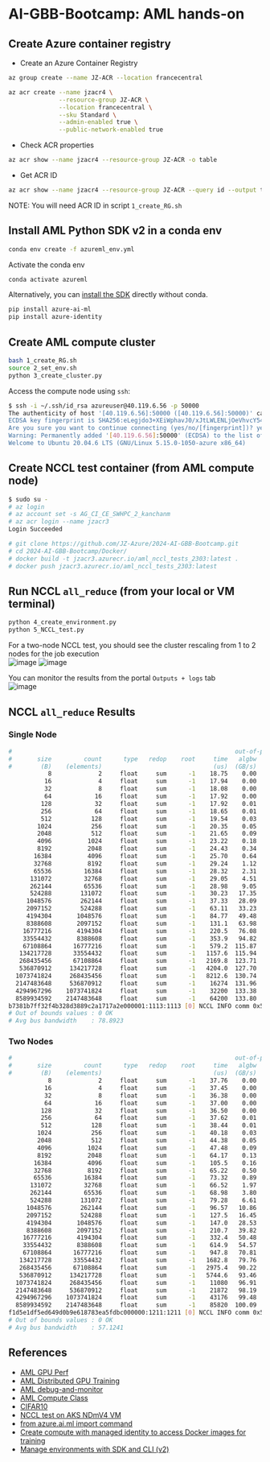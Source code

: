 # AI-GBB-Bootcamp: AML hands-on

## Create Azure container registry
- Create an Azure Container Registry
```bash
az group create --name JZ-ACR --location francecentral
```
```bash
az acr create --name jzacr4 \
              --resource-group JZ-ACR \
              --location francecentral \
              --sku Standard \
              --admin-enabled true \
              --public-network-enabled true
```
- Check ACR properties
```bash
az acr show --name jzacr4 --resource-group JZ-ACR -o table
```
- Get ACR ID
```bash
az acr show --name jzacr4 --resource-group JZ-ACR --query id --output tsv
```
NOTE: You will need ACR ID in script `1_create_RG.sh`

## Install AML Python SDK v2 in a conda env
```bash
conda env create -f azureml_env.yml
```
Activate the conda env
```bash
conda activate azureml
```

Alternatively, you can [install the SDK](https://learn.microsoft.com/en-us/python/api/overview/azure/ai-ml-readme?view=azure-python) directly without conda. 
```bash
pip install azure-ai-ml
pip install azure-identity
```

## Create AML compute cluster
```bash
bash 1_create_RG.sh
source 2_set_env.sh
python 3_create_cluster.py
```
Access the compute node using `ssh`:
```bash
$ ssh -i ~/.ssh/id_rsa azureuser@40.119.6.56 -p 50000
The authenticity of host '[40.119.6.56]:50000 ([40.119.6.56]:50000)' can't be established.
ECDSA key fingerprint is SHA256:eLegjdo3+XEiWphavJ0/xJtLWLENLjOeVhvcY54LpZ8.
Are you sure you want to continue connecting (yes/no/[fingerprint])? yes
Warning: Permanently added '[40.119.6.56]:50000' (ECDSA) to the list of known hosts.
Welcome to Ubuntu 20.04.6 LTS (GNU/Linux 5.15.0-1050-azure x86_64)
```

## Create NCCL test container (from AML compute node)
```bash
$ sudo su -
# az login
# az account set -s AG_CI_CE_SWHPC_2_kanchanm
# az acr login --name jzacr3
Login Succeeded
```
```bash
# git clone https://github.com/JZ-Azure/2024-AI-GBB-Bootcamp.git
# cd 2024-AI-GBB-Bootcamp/Docker/
# docker build -t jzacr3.azurecr.io/aml_nccl_tests_2303:latest .
# docker push jzacr3.azurecr.io/aml_nccl_tests_2303:latest
```

## Run NCCL `all_reduce` (from your local or VM terminal)
```bash
python 4_create_environment.py
python 5_NCCL_test.py
```
For a two-node NCCL test, you should see the cluster rescaling from 1 to 2 nodes for the job execution  
![image](https://github.com/JZ-Azure/2024-AI-GBB-Bootcamp/assets/6353250/6b344a1f-0c3e-498d-bbdd-9b78cc3c06a6)
![image](https://github.com/JZ-Azure/2024-AI-GBB-Bootcamp/assets/6353250/2b1262db-2bf0-4a3e-9523-729415d0f3c2)

You can monitor the results from the portal `Outputs + logs` tab  
![image](https://github.com/JZ-Azure/2024-AI-GBB-Bootcamp/assets/6353250/03280875-6e08-4988-baee-ff3d87914eec)


## NCCL `all_reduce` Results
### Single Node
```bash
#                                                              out-of-place                       in-place          
#       size         count      type   redop    root     time   algbw   busbw #wrong     time   algbw   busbw #wrong
#        (B)    (elements)                               (us)  (GB/s)  (GB/s)            (us)  (GB/s)  (GB/s)       
           8             2     float     sum      -1    18.75    0.00    0.00      0    17.60    0.00    0.00      0
          16             4     float     sum      -1    17.94    0.00    0.00      0    18.11    0.00    0.00      0
          32             8     float     sum      -1    18.08    0.00    0.00      0    18.05    0.00    0.00      0
          64            16     float     sum      -1    17.92    0.00    0.01      0    17.58    0.00    0.01      0
         128            32     float     sum      -1    17.92    0.01    0.01      0    17.73    0.01    0.01      0
         256            64     float     sum      -1    18.65    0.01    0.02      0    18.38    0.01    0.02      0
         512           128     float     sum      -1    19.54    0.03    0.05      0    19.58    0.03    0.05      0
        1024           256     float     sum      -1    20.35    0.05    0.09      0    19.93    0.05    0.09      0
        2048           512     float     sum      -1    21.65    0.09    0.17      0    21.48    0.10    0.17      0
        4096          1024     float     sum      -1    23.22    0.18    0.31      0    21.70    0.19    0.33      0
        8192          2048     float     sum      -1    24.43    0.34    0.59      0    23.29    0.35    0.62      0
       16384          4096     float     sum      -1    25.70    0.64    1.12      0    23.65    0.69    1.21      0
       32768          8192     float     sum      -1    29.24    1.12    1.96      0    27.09    1.21    2.12      0
       65536         16384     float     sum      -1    28.32    2.31    4.05      0    27.24    2.41    4.21      0
      131072         32768     float     sum      -1    29.05    4.51    7.90      0    27.62    4.75    8.31      0
      262144         65536     float     sum      -1    28.98    9.05   15.83      0    27.66    9.48   16.58      0
      524288        131072     float     sum      -1    30.23   17.35   30.36      0    28.93   18.12   31.72      0
     1048576        262144     float     sum      -1    37.33   28.09   49.15      0    37.47   27.98   48.97      0
     2097152        524288     float     sum      -1    63.11   33.23   58.16      0    62.69   33.45   58.54      0
     4194304       1048576     float     sum      -1    84.77   49.48   86.59      0    83.70   50.11   87.69      0
     8388608       2097152     float     sum      -1    131.1   63.98  111.97      0    127.6   65.74  115.05      0
    16777216       4194304     float     sum      -1    220.5   76.08  133.14      0    218.5   76.77  134.35      0
    33554432       8388608     float     sum      -1    353.9   94.82  165.94      0    351.9   95.35  166.85      0
    67108864      16777216     float     sum      -1    579.2  115.87  202.78      0    577.7  116.16  203.28      0
   134217728      33554432     float     sum      -1   1157.6  115.94  202.90      0   1157.1  115.99  202.98      0
   268435456      67108864     float     sum      -1   2169.8  123.71  216.50      0   2166.1  123.93  216.87      0
   536870912     134217728     float     sum      -1   4204.0  127.70  223.48      0   4202.7  127.74  223.55      0
  1073741824     268435456     float     sum      -1   8212.6  130.74  228.80      0   8206.4  130.84  228.97      0
  2147483648     536870912     float     sum      -1    16274  131.96  230.93      0    16274  131.96  230.93      0
  4294967296    1073741824     float     sum      -1    32200  133.38  233.42      0    32207  133.35  233.37      0
  8589934592    2147483648     float     sum      -1    64200  133.80  234.15      0    64208  133.78  234.12      0
b7381b7ff32f4b328d3889c2a1717a2e000001:1113:1113 [0] NCCL INFO comm 0x55de2ecc0590 rank 0 nranks 8 cudaDev 0 busId 100000 - Destroy COMPLETE
# Out of bounds values : 0 OK
# Avg bus bandwidth    : 78.8923 
```
### Two Nodes
```bash
#                                                              out-of-place                       in-place          
#       size         count      type   redop    root     time   algbw   busbw #wrong     time   algbw   busbw #wrong
#        (B)    (elements)                               (us)  (GB/s)  (GB/s)            (us)  (GB/s)  (GB/s)       
           8             2     float     sum      -1    37.76    0.00    0.00      0    36.09    0.00    0.00      0
          16             4     float     sum      -1    37.45    0.00    0.00      0    37.07    0.00    0.00      0
          32             8     float     sum      -1    36.38    0.00    0.00      0    35.53    0.00    0.00      0
          64            16     float     sum      -1    37.00    0.00    0.00      0    36.36    0.00    0.00      0
         128            32     float     sum      -1    36.50    0.00    0.01      0    35.26    0.00    0.01      0
         256            64     float     sum      -1    37.62    0.01    0.01      0    36.90    0.01    0.01      0
         512           128     float     sum      -1    38.44    0.01    0.02      0    37.76    0.01    0.03      0
        1024           256     float     sum      -1    40.18    0.03    0.05      0    39.85    0.03    0.05      0
        2048           512     float     sum      -1    44.38    0.05    0.09      0    42.45    0.05    0.09      0
        4096          1024     float     sum      -1    47.48    0.09    0.16      0    46.14    0.09    0.17      0
        8192          2048     float     sum      -1    64.17    0.13    0.24      0    53.94    0.15    0.28      0
       16384          4096     float     sum      -1    105.5    0.16    0.29      0    57.07    0.29    0.54      0
       32768          8192     float     sum      -1    65.22    0.50    0.94      0    56.87    0.58    1.08      0
       65536         16384     float     sum      -1    73.32    0.89    1.68      0    56.58    1.16    2.17      0
      131072         32768     float     sum      -1    66.52    1.97    3.69      0    63.45    2.07    3.87      0
      262144         65536     float     sum      -1    68.98    3.80    7.13      0    67.47    3.89    7.28      0
      524288        131072     float     sum      -1    79.28    6.61   12.40      0    79.27    6.61   12.40      0
     1048576        262144     float     sum      -1    96.57   10.86   20.36      0    96.62   10.85   20.35      0
     2097152        524288     float     sum      -1    127.5   16.45   30.85      0    127.9   16.39   30.74      0
     4194304       1048576     float     sum      -1    147.0   28.53   53.49      0    147.4   28.46   53.37      0
     8388608       2097152     float     sum      -1    210.7   39.82   74.65      0    209.2   40.10   75.18      0
    16777216       4194304     float     sum      -1    332.4   50.48   94.65      0    331.1   50.67   95.00      0
    33554432       8388608     float     sum      -1    614.9   54.57  102.32      0    621.0   54.03  101.30      0
    67108864      16777216     float     sum      -1    947.8   70.81  132.76      0    938.9   71.48  134.02      0
   134217728      33554432     float     sum      -1   1682.8   79.76  149.55      0   1689.0   79.47  149.00      0
   268435456      67108864     float     sum      -1   2975.4   90.22  169.16      0   3000.5   89.46  167.74      0
   536870912     134217728     float     sum      -1   5744.6   93.46  175.23      0   5693.8   94.29  176.80      0
  1073741824     268435456     float     sum      -1    11080   96.91  181.70      0    11095   96.78  181.46      0
  2147483648     536870912     float     sum      -1    21872   98.19  184.10      0    21765   98.66  185.00      0
  4294967296    1073741824     float     sum      -1    43176   99.48  186.52      0    43174   99.48  186.52      0
  8589934592    2147483648     float     sum      -1    85820  100.09  187.67      0    85895  100.01  187.51      0
f1d5e1df5ed649d0b9e618783ea5fdbc000000:1211:1211 [0] NCCL INFO comm 0x5634cae893b0 rank 0 nranks 16 cudaDev 0 busId 100000 - Destroy COMPLETE
# Out of bounds values : 0 OK
# Avg bus bandwidth    : 57.1241 
```

## References
- [AML GPU Perf](https://github.com/Azure/azureml-examples/tree/main/cli/jobs/single-step/gpu_perf)
- [AML Distributed GPU Training](https://azure.github.io/azureml-cheatsheets/docs/cheatsheets/python/v1/-distributed-training/#mpi)
- [AML debug-and-monitor](https://github.com/Azure/azureml-examples/blob/-dd15e3f7d6a512fedfdfbdb4be19e065e8c1d224/sdk/python/jobs/single-step/debug-and-monitor/-debug-and-monitor.ipynb)
- [AML Compute Class](https://learn.microsoft.com/en-us/python/api/azure-ai-ml/azure.ai.ml.entities.-amlcompute?view=azure-python)
- [CIFAR10](https://github.com/Azure/azureml-examples/blob/main/sdk/python/jobs/single-step/pytorch/-distributed-training/distributed-cifar10.ipynb)
- [NCCL test on AKS NDmV4 VM](https://github.com/JingchaoZhang/JingchaoZhang.github.io/blob/master/-_posts/2023-09-11-NCCL%20test%20on%20AKS%20NDmV4%20VM.md)
- [from azure.ai.ml import command](https://learn.microsoft.com/en-us/python/api/azure-ai-ml/azure.ai.-ml?view=azure-python#azure-ai-ml-command)
- [Create compute with managed identity to access Docker images for training](https://learn.microsoft.-com/en-us/azure/machine-learning/how-to-identity-based-service-authentication?view=azureml-api-2&-tabs=python#create-compute-with-managed-identity-to-access-docker-images-for-training)
- [Manage environments with SDK and CLI (v2)](https://learn.microsoft.com/en-us/azure/machine-learning/-how-to-manage-environments-v2?view=azureml-api-2&tabs=cli)
